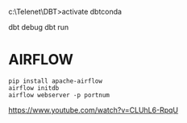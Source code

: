 c:\Telenet\DBT>activate dbtconda

dbt debug
dbt run



# AIRFLOW

```
pip install apache-airflow
airflow initdb
airflow webserver -p portnum
```

https://www.youtube.com/watch?v=CLUhL6-RpqU
